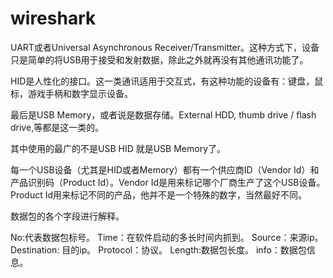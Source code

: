 # wireshark

UART或者Universal Asynchronous Receiver/Transmitter。这种方式下，设备只是简单的将USB用于接受和发射数据，除此之外就再没有其他通讯功能了。

 HID是人性化的接口。这一类通讯适用于交互式，有这种功能的设备有：键盘，鼠标，游戏手柄和数字显示设备。

 最后是USB Memory，或者说是数据存储。External HDD, thumb drive / flash drive,等都是这一类的。

 其中使用的最广的不是USB HID 就是USB Memory了。

 每一个USB设备（尤其是HID或者Memory）都有一个供应商ID（Vendor Id）和产品识别码（Product Id）。Vendor Id是用来标记哪个厂商生产了这个USB设备。Product Id用来标记不同的产品，他并不是一个特殊的数字，当然最好不同。
 
 
 数据包的各个字段进行解释。

No:代表数据包标号。
Time：在软件启动的多长时间内抓到。
Source：来源ip。
Destination: 目的ip。
Protocol：协议。
Length:数据包长度。
info：数据包信息。


